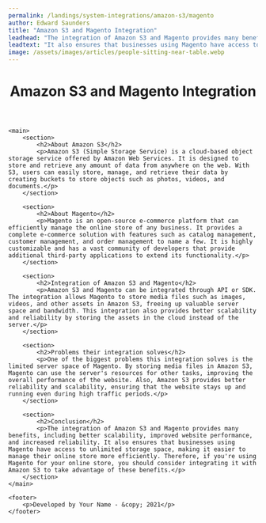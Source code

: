 ```yaml
---
permalink: /landings/system-integrations/amazon-s3/magento
author: Edward Saunders
title: "Amazon S3 and Magento Integration"
leadhead: "The integration of Amazon S3 and Magento provides many benefits, including better scalability, improved website performance, and increased reliability"
leadtext: "It also ensures that businesses using Magento have access to unlimited storage space, making it easier to manage their online store more efficiently. Therefore, if you're using Magento for your online store, you should consider integrating it with Amazon S3 to take advantage of these benefits."
image: /assets/images/articles/people-sitting-near-table.webp
---
```

<div class="arttext">	<header>
		<h1>Amazon S3 and Magento Integration</h1>
	</header>
	
	<main>
		<section>
			<h2>About Amazon S3</h2>
			<p>Amazon S3 (Simple Storage Service) is a cloud-based object storage service offered by Amazon Web Services. It is designed to store and retrieve any amount of data from anywhere on the web. With S3, users can easily store, manage, and retrieve their data by creating buckets to store objects such as photos, videos, and documents.</p>
		</section>
		
		<section>
			<h2>About Magento</h2>
			<p>Magento is an open-source e-commerce platform that can efficiently manage the online store of any business. It provides a complete e-commerce solution with features such as catalog management, customer management, and order management to name a few. It is highly customizable and has a vast community of developers that provide additional third-party applications to extend its functionality.</p>
		</section>
		
		<section>
			<h2>Integration of Amazon S3 and Magento</h2>
			<p>Amazon S3 and Magento can be integrated through API or SDK. The integration allows Magento to store media files such as images, videos, and other assets in Amazon S3, freeing up valuable server space and bandwidth. This integration also provides better scalability and reliability by storing the assets in the cloud instead of the server.</p>
		</section>
		
		<section>
			<h2>Problems their integration solves</h2>
			<p>One of the biggest problems this integration solves is the limited server space of Magento. By storing media files in Amazon S3, Magento can use the server's resources for other tasks, improving the overall performance of the website. Also, Amazon S3 provides better reliability and scalability, ensuring that the website stays up and running even during high traffic periods.</p>
		</section>
		
		<section>
			<h2>Conclusion</h2>
			<p>The integration of Amazon S3 and Magento provides many benefits, including better scalability, improved website performance, and increased reliability. It also ensures that businesses using Magento have access to unlimited storage space, making it easier to manage their online store more efficiently. Therefore, if you're using Magento for your online store, you should consider integrating it with Amazon S3 to take advantage of these benefits.</p>
		</section>
	</main>
	
	<footer>
		<p>Developed by Your Name - &copy; 2021</p>
	</footer>
</div>